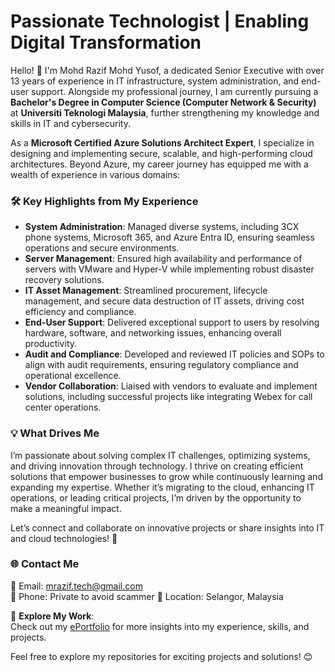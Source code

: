 # Passionate Technologist | Enabling Digital Transformation

Hello! 👋 I'm Mohd Razif Mohd Yusof, a dedicated Senior Executive with over 13 years of experience in IT infrastructure, system administration, and end-user support. Alongside my professional journey, I am currently pursuing a **Bachelor's Degree in Computer Science (Computer Network & Security)** at **Universiti Teknologi Malaysia**, further strengthening my knowledge and skills in IT and cybersecurity.  

As a **Microsoft Certified Azure Solutions Architect Expert**, I specialize in designing and implementing secure, scalable, and high-performing cloud architectures. Beyond Azure, my career journey has equipped me with a wealth of experience in various domains:  

### 🛠 Key Highlights from My Experience  
- **System Administration**: Managed diverse systems, including 3CX phone systems, Microsoft 365, and Azure Entra ID, ensuring seamless operations and secure environments.  
- **Server Management**: Ensured high availability and performance of servers with VMware and Hyper-V while implementing robust disaster recovery solutions.  
- **IT Asset Management**: Streamlined procurement, lifecycle management, and secure data destruction of IT assets, driving cost efficiency and compliance.  
- **End-User Support**: Delivered exceptional support to users by resolving hardware, software, and networking issues, enhancing overall productivity.  
- **Audit and Compliance**: Developed and reviewed IT policies and SOPs to align with audit requirements, ensuring regulatory compliance and operational excellence.  
- **Vendor Collaboration**: Liaised with vendors to evaluate and implement solutions, including successful projects like integrating Webex for call center operations.  

### 💡 What Drives Me  
I’m passionate about solving complex IT challenges, optimizing systems, and driving innovation through technology. I thrive on creating efficient solutions that empower businesses to grow while continuously learning and expanding my expertise. Whether it’s migrating to the cloud, enhancing IT operations, or leading critical projects, I’m driven by the opportunity to make a meaningful impact.  

Let’s connect and collaborate on innovative projects or share insights into IT and cloud technologies! 🚀  

### 🌐 Contact Me  
📧 Email: [mrazif.tech@gmail.com](mailto:mrazif.tech@gmail.com)  
📱 Phone: Private to avoid scammer
📍 Location: Selangor, Malaysia  

📂 **Explore My Work**:  
Check out my [ePortfolio](https://razifyusof.github.io/) for more insights into my experience, skills, and projects.  

Feel free to explore my repositories for exciting projects and solutions! 😊  
